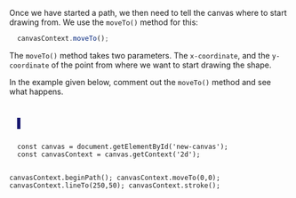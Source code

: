 Once we have started a path,
we then need to tell the canvas
where to start drawing from. We
use the `moveTo()` method for this:

```javascript
  canvasContext.moveTo();
```

The `moveTo()` method takes two parameters.
The `x-coordinate`, and the `y-coordinate` of
the point from where we want to start drawing
the shape.

In the example given below, comment
out the `moveTo()` method and see
what happens.

<codeblock language="javascript" type="lesson">
<code>
<panel language="html">
  <canvas id="new-canvas" width="400px" height="100px" style="border: 3px solid midnightblue;"></canvas>
</panel>
<panel language="javascript">
  const canvas = document.getElementById('new-canvas');
  const canvasContext = canvas.getContext('2d');

  canvasContext.beginPath();
  canvasContext.moveTo(0,0);
  canvasContext.lineTo(250,50);
  canvasContext.stroke();
</panel>
</code>
</codeblock>